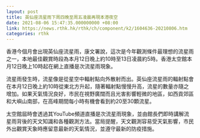 ```yaml
---
layout: post
title: 英仙座流星雨下周四晚至周五凌晨再現本港夜空
date: 2021-08-06 15:47:35.000000000 +08:00
link: https://news.rthk.hk/rthk/ch/component/k2/1604636-20210806.htm
categories: rthk
---
```


香港今個月會出現英仙座流星雨，康文署說，這次是今年觀測條件最理想的流星雨之一，本地最佳觀賞時段為本月12日晚上約10時至13日凌晨約5時。香港太空館本月12日晚上10時起在網上直播是次流星雨現象。

流星雨發生時，流星像是從星空中輻射點向外散射而出。英仙座流星雨的輻射點會在本月12日晚上約10時從東北方升起，隨著輻射點慢慢升高，流星的數量亦隨之增加。如果天氣情況良好，市民在視野廣闊而且光害影響輕微的地區，如西貢郊區和大嶼山南部，在高峰期間每小時有機會看到約20至30顆流星。

太空館屆時會透過其YouTube頻道直播是次流星雨現象，並由館長們即時講解流星雨背後的天文知識和各種觀測方法。當局提醒，天文觀測容易受天氣影響，市民外出觀賞天象時應留意最新的天氣情況，並遵守最新的防疫措施。
